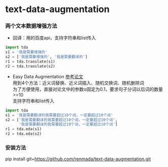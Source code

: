 # text-data-augmentation 
### 两个文本数据增强方法

- 回译：用的百度api，支持字符串和list传入
```python
import tda
s1 = '我是需要增强的'
s2 = ['我是需要增强的', '我是需要翻译的']
r1 = tda.translate(s1)
r2 = tda.translate(s2)
 ```

- Easy Data Augmentation   [参考论文](https://arxiv.org/abs/1901.11196v1)  
用到4个方法：近义词替换、近义词插入、随机交换词、随机删除词  
为了方便使用，直接对论文中的参数α固定为0.1，要求句子分词以后词的数量>=10  
支持字符串和list传入  
```python
import tda
s1 = '我是需要翻译的我需要超过10个词，一定要超过10个词'
s2 = ['我是需要翻译的我需要超过10个词，一定要超过10个词', 
      '我是需要翻译的我需要超过10个词，一定要超过10个词']
r1 = tda.eda(s1)
r2 = tda.eda(s2)
 ```

### 安装方法  
pip install git+https://github.com/renmada/text-data-augmentation.git